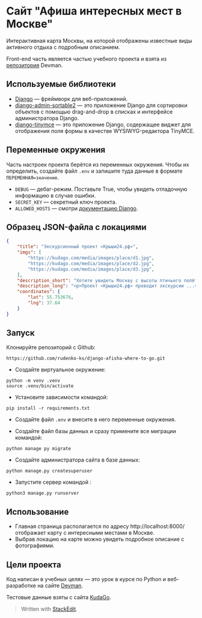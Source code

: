 # Сайт "Афиша интересных мест в Москве"
Интерактивная карта Москвы, на которой отображены известные виды активного отдыха с подробным описанием.

Front-end часть является частью учебного проекта и взята из [репозитория](https://github.com/devmanorg/where-to-go-frontend) Devman.

## Используемые библиотеки

-   [Django](https://www.djangoproject.com/)  — фреймворк для веб-приложений.
-   [django-admin-sortable2](https://django-admin-sortable2.readthedocs.io/en/latest/index.html)  — это приложение Django для сортировки объектов с помощью drag-and-drop в списках и интерфейсе администратора Django.
-   [django-tinymce](https://github.com/jazzband/django-tinymce)  — это приложение Django, содержащее виджет для отображения поля формы в качестве WYSIWYG-редактора TinyMCE.


## Переменные окружения

Часть настроек проекта берётся из переменных окружения. Чтобы их определить, создайте файл `.env` и запишите туда данные в формате `ПЕРЕМЕННАЯ=значение`.

- `DEBUG`  — дебаг-режим. Поставьте True, чтобы увидеть отладочную информацию в случае ошибки.
- `SECRET_KEY`  — секретный ключ проекта.
- `ALLOWED_HOSTS`  — смотри  [документацию Django](https://docs.djangoproject.com/en/3.2/ref/settings/#allowed-hosts).

## Образец JSON-файла с локациями

```json
{
    "title": "Экскурсионный проект «Крыши24.рф»",
    "imgs": [
        "https://kudago.com/media/images/place/d1.jpg",
        "https://kudago.com/media/images/place/d2.jpg",
        "https://kudago.com/media/images/place/d3.jpg",
    ],
    "description_short": "Хотите увидеть Москву с высоты птичьего полёта?",
    "description_long": "<p>Проект «Крыши24.рф» проводит экскурсии ...</p>",
    "coordinates": {
        "lat": 55.753676,
        "lng": 37.64
    }
}
```

## Запуск

 Клонируйте репозиторий с Github:
```shell
https://github.com/rudenko-ks/django-afisha-where-to-go.git
```
- Создайте виртуальное окружение:
```shell
python -m venv .venv
source .venv/bin/activate
```

- Установите зависимости командой:
```shell
pip install -r requirements.txt
```
    
- Создайте файл  `.env`  и внесите в него переменные окружения.
    
- Создайте файл базы данных и сразу примените все миграции командой:
```shell
python manage py migrate
```
    
- Создайте администратора сайта в базе данных:
```shell
python manage.py createsuperuser
```
- Запустите сервер командой  :
```shell
python3 manage.py runserver
```

## Использование

- Главная страница располагается по адресу http://localhost:8000/ отображает карту с интересными местами в Москве.
- Выбрав локацию на карте можно увидеть подробное описание с фотографиями.

## Цели проекта

Код написан в учебных целях — это урок в курсе по Python и веб-разработке на сайте  [Devman](https://dvmn.org/).

Тестовые данные взяты с сайта  [KudaGo](https://kudago.com/).
> Written with [StackEdit](https://stackedit.io/).

